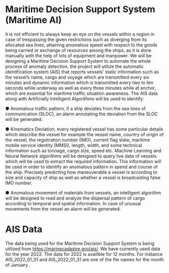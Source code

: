 # Maritime Decision Support System (Maritime AI)

It is not efficient to always keep an eye on the vessels within a region in case of trespassing the given restrictions such as diverging from its allocated sea lines, attaining anomalous speed with respect to the goods being carried or exchange of resources among the ships, as it is done manually with the help of lots of equipment and manpower. We will be designing a Maritime Decision Support System to automate the whole process of anomaly detection, the project will utilize the automatic identification system (AIS) that reports vessels’ static information such as the vessel’s name, cargo and voyage which are transmitted every six minutes and dynamic information which is transmitted every two to ten seconds while underway as well as every three minutes while at anchor, which are essential for maritime traffic situation awareness. The AIS data along with Artificially Intelligent Algorithms will be used to identify:

● Anomalous traffic pattern, if a ship deviates from the sea lines of communication (SLOC), an alarm annotating the deviation from the SLOC will be generated.

● Kinematics Deviation, every registered vessel has some particular details which describe the vessel for example the vessel name, country of origin of the vessel, the registration number (IMO), current flag state, maritime mobile service identity (MMSI), length, width, and some technical information such as tonnage, cargo size, speed etc. Machine Learning and Neural Network algorithms will be designed to query live data of vessels which will be used to extract the required information. This information will be used in order to identify an anomalous pattern in speed and course of the ship. Precisely predicting how maneuverable a vessel is according to size and capacity of ship as well as whether a vessel is broadcasting false IMO number.

● Anomalous movement of materials from vessels, an intelligent algorithm will be designed to read and analyze the dispersal pattern of cargo according to temporal and spatial information. In case of unusual movements from the vessel an alarm will be generated.

# AIS Data
The data being used for the Maritime Decision Support System is being utilized from https://marinecadastre.gov/ais/. We have currently used data for the year 2022. The data for 2022 is availible for 12 months. For instance AIS_2022_01_01 and AIS_2022_01_31 are one of the file names for the month of January .
